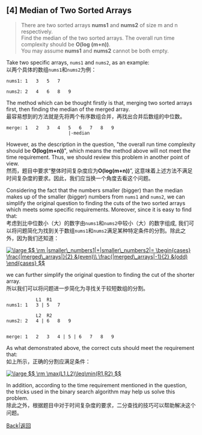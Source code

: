 ## [4] Median of Two Sorted Arrays

> There are two sorted arrays **nums1** and **nums2** of size m and n respectively.<br>
> Find the median of the two sorted arrays. The overall run time complexity should be **O(log (m+n))**.<br>
> You may assume **nums1** and **nums2** cannot be both empty.

Take two specific arrays, `nums1` and `nums2`, as an example:<br>
以两个具体的数组`nums1`和`nums2`为例：
```
nums1: 1   3   5   7

nums2: 2   4   6   8   9
```
The method which can be thought firstly is that, merging two sorted arrays first, then finding the median of the merged array. <br>
最容易想到的方法就是先将两个有序数组合并，再找出合并后数组的中位数。
```
merge: 1   2   3   4   5   6   7   8   9
                       |-median
```
However, as the description in the question, "the overall run time complexity should be **O(log(m+n))**", which means the method above will not meet the time requirement. Thus, we should review this problem in another point of view.<br>
然而，题目中要求“整体时间复杂度应为**O(log(m+n))**”, 这意味着上述方法不满足时间复杂度的要求。因此，我们应当换一个角度去看这个问题。

Considering the fact that the numbers smaller (bigger) than the median makes up of the smaller (bigger) numbers from `nums1` and `nums2`, we can simplify the original question to finding the cuts of the two sorted arrays which meets some specific requirements. Moreover, since it is easy to find that:<br>
考虑到比中位数小（大）的数字由`nums1`和`nums2`中较小（大）的数字组成, 我们可以将问题简化为找到关于数组`nums1`和`nums2`满足某种特定条件的分割。除此之外，因为我们还知道：

<a href="https://www.codecogs.com/eqnedit.php?latex=\inline&space;\bg_white&space;\large&space;$$&space;\rm&space;|smaller\_numbers1|&plus;|smaller\_numbers2|=&space;\begin{cases}&space;\frac{|merged\_arrays|}{2}&space;&(even)\\&space;\frac{|merged\_arrays|-1}{2}&space;&(odd)&space;\end{cases}&space;$$" target="_blank"><img src="https://latex.codecogs.com/svg.latex?\inline&space;\bg_white&space;\large&space;$$&space;\rm&space;|smaller\_numbers1|&plus;|smaller\_numbers2|=&space;\begin{cases}&space;\frac{|merged\_arrays|}{2}&space;&(even)\\&space;\frac{|merged\_arrays|-1}{2}&space;&(odd)&space;\end{cases}&space;$$" title="\large $$ \rm |smaller\_numbers1|+|smaller\_numbers2|= \begin{cases} \frac{|merged\_arrays|}{2} &(even)\\ \frac{|merged\_arrays|-1}{2} &(odd) \end{cases} $$" /></a>

we can further simplify the original question to finding the cut of the shorter array.<br>
所以我们可以将问题进一步简化为寻找关于较短数组的分割。

```
           L1  R1
nums1: 1   3 | 5   7

           L2  R2
nums2: 2   4 | 6   8   9


merge: 1   2   3   4 | 5 | 6   7   8   9
```

As what demonstrated above, the correct cuts should meet the requirement that:<br>
如上所示，正确的分割应满足条件：

<a href="https://www.codecogs.com/eqnedit.php?latex=\inline&space;\bg_white&space;\large&space;$$&space;\rm&space;\max(L1,L2)\leq\min(R1,R2)&space;$$" target="_blank"><img src="https://latex.codecogs.com/svg.latex?\inline&space;\bg_white&space;\large&space;$$&space;\rm&space;\max(L1,L2)\leq\min(R1,R2)&space;$$" title="\large $$ \rm \max(L1,L2)\leq\min(R1,R2) $$" /></a>

In addition, according to the time requirement mentioned in the question, the tricks used in the binary search algorithm may help us solve this problem.<br>
除此之外，根据题目中对于时间复杂度的要求，二分查找的技巧可以帮助解决这个问题。

[Back|返回](./)